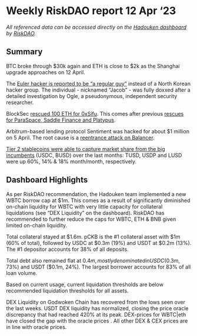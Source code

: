 # Weekly RiskDAO report 12 Apr ‘23
*All referenced data can be accessed directly on the [Hadouken dashboard](https://hadouken.riskdao.org/#system-status) by [RiskDAO](https://riskdao.org/).*

## Summary
BTC broke through $30k again and ETH is close to $2k as the Shanghai upgrade approaches on 12 April. 

The [Euler hacker is reported to be “a regular guy”](https://thedefiant.io/euler-hacker-negotiator-interview) instead of a North Korean hacker group. The individual - nicknamed “Jacob” - was fully doxxed after a detailed investigation by Ogle, a pseudonymous, independent security researcher. 

BlockSec [rescued 100 ETH for 0xSifu](https://twitter.com/BlockSecTeam/status/1644963756621852673?s=20). This comes after previous [rescues for ParaSpace, Saddle Finance and Platypus](https://twitter.com/BlockSecTeam/status/1644971411260289031?s=20).

Arbitrum-based lending protocol Sentiment was hacked for about $1 million on 5 April. The root cause is a [reentrance attack on Balancer](https://twitter.com/PeckShieldAlert/status/1643423875064270848?s=20).

[Tier 2 stablecoins were able to capture market share from the big incumbents](https://twitter.com/TokenBrice/status/1645018754248589312?utm_source=substack&utm_medium=email) (USDC, BUSD) over the last months: TUSD, USDP and LUSD were up 60%, 14% & 18% month/month, respectively. 


## Dashboard Highlights

As per RiskDAO recommendation, the Hadouken team implemented a new WBTC borrow cap at $1m. This comes as a result of significantly diminished on-chain liquidity for WBTC with very little capacity for collateral liquidations (see “DEX Liquidity” on the dashboard). RiskDAO has recommended to further reduce the caps for WBTC, ETH & BNB given limited on-chain liquidity.

Total collateral stayed at $1.6m. pCKB is the #1 collateral asset with $1m (60% of total), followed by USDC at $0.3m (19%) and USDT at $0.2m (13%). The #1 depositor accounts for 38% of all deposits. 

Total debt also remained flat at $0.4m, mostly denominated in USDC ($0.3m, 73%) and USDT ($0.1m, 24%). The largest borrower accounts for 83% of all loan volume.

Based on current usage, current liquidation thresholds are below recommended liquidation thresholds for all assets.

DEX Liquidity on Godwoken Chain has recovered from the lows seen over the last weeks. USDT DEX liquidity has normalized, closing the price oracle discrepancy that had reached 420% at its peak. DEX-prices for WBTC|eth have closed the gap with the oracle prices . All other DEX & CEX prices are in line with oracle prices.

